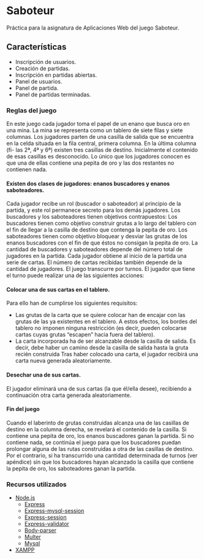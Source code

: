 # Saboteur

Práctica para la asignatura de Aplicaciones Web del juego Saboteur.

## Características

 - Inscripción de usuarios.
 - Creación de partidas.
 - Inscripción en partidas abiertas.
 - Panel de usuarios.
 - Panel de partida.
 - Panel de partidas terminadas.

### Reglas del juego

En este juego cada jugador toma el papel de un enano que busca oro en una mina. La mina se representa
como un tablero de siete filas y siete columnas. Los jugadores parten de una casilla de
salida que se encuentra en la celda situada en la fila central, primera columna. En la última columna (fi-
las 2ª, 4ª y 6ª) existen tres casillas de destino. Inicialmente el contenido de esas casillas es desconocido.
Lo único que los jugadores conocen es que una de ellas contiene una pepita de oro y las dos restantes
no contienen nada.

#### Existen dos clases de jugadores: enanos buscadores y enanos saboteadores. 

Cada jugador recibe un rol (buscador o saboteador) al principio de la partida, y este rol permanece secreto para los demás 
jugadores. Los buscadores y los saboteadores tienen objetivos contrapuestos:
Los buscadores tienen como objetivo construir grutas a lo largo del tablero con el fin de llegar a
la casilla de destino que contenga la pepita de oro.
Los saboteadores tienen como objetivo bloquear y desviar las grutas de los enanos buscadores
con el fin de que éstos no consigan la pepita de oro.
La cantidad de buscadores y saboteadores depende del número total de jugadores en la partida. Cada jugador obtiene al 
inicio de la partida una serie de cartas. El número de cartas recibidas también depende de la cantidad de jugadores. El
juego transcurre por turnos. El jugador que tiene el turno puede realizar una de las siguientes acciones:

#### Colocar una de sus cartas en el tablero.

Para ello han de cumplirse los siguientes requisitos:
* Las grutas de la carta que se quiere colocar han de encajar con las grutas de las ya existentes
en el tablero. A estos efectos, los bordes del tablero no imponen ninguna
restricción (es decir, pueden colocarse cartas cuyas grutas “escapen” hacia fuera del tablero).
* La carta incorporada ha de ser alcanzable desde la casilla de salida. Es decir, debe haber un
camino desde la casilla de salida hasta la gruta recién construida
Tras haber colocado una carta, el jugador recibirá una carta nueva generada aleatoriamente.

#### Desechar una de sus cartas.

El jugador eliminará una de sus cartas (la que él/ella desee), recibiendo a continuación otra carta
generada aleatoriamente.

#### Fin del juego

Cuando el laberinto de grutas construidas alcanza una de las casillas de destino en la columna derecha,
se revelará el contenido de la casilla. Si contiene una pepita de oro, los enanos buscadores ganan la
partida. Si no contiene nada, se continúa el juego para que los buscadores puedan prolongar alguna de
las rutas construidas a otra de las casillas de destino. Por el contrario, si ha transcurrido una cantidad
determinada de turnos (ver apéndice) sin que los buscadores hayan alcanzado la casilla que contiene
la pepita de oro, los saboteadores ganan la partida.

### Recursos utilizados

 - [Node.js](https://nodejs.org/es/)
   - [Express](http://expressjs.com/es/)
   - [Express-mysql-session](https://www.npmjs.com/package/express-mysql-session)
   - [Express-session](https://github.com/expressjs/session)
   - [Express-validator](https://github.com/ctavan/express-validator)
   - [Body-parser](https://github.com/expressjs/body-parser)
   - [Multer](https://github.com/expressjs/multer)
   - [Mysql](https://github.com/mysqljs/mysql)
 - [XAMPP](https://www.apachefriends.org/es/index.html)
